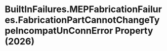 # BuiltInFailures.MEPFabricationFailures.FabricationPartCannotChangeTypeIncompatUnConnError Property (2026)

﻿